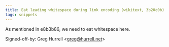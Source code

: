 ```yaml
---
title: Eat leading whitespace during link encoding (wikitext, 3b20c0b)
tags: snippets
---
```


As mentioned in e8b3b86, we need to eat whitespace here.

Signed-off-by: Greg Hurrell &lt;greg@hurrell.net&gt;
